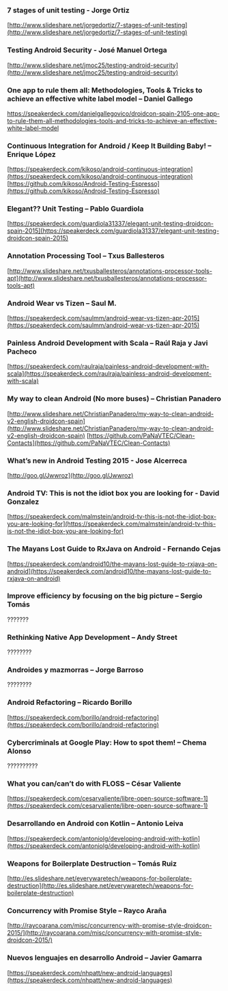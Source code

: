 ### 7 stages of unit testing - Jorge Ortiz
[http://www.slideshare.net/jorgedortiz/7-stages-of-unit-testing](http://www.slideshare.net/jorgedortiz/7-stages-of-unit-testing)

### Testing Android Security - José Manuel Ortega
[http://www.slideshare.net/jmoc25/testing-android-security](http://www.slideshare.net/jmoc25/testing-android-security)

### One app to rule them all: Methodologies, Tools & Tricks to achieve an effective white label model – Daniel Gallego
[https://speakerdeck.com/danielgallegovico/droidcon-spain-2105-one-app-to-rule-them-all-methodologies-tools-and-tricks-to-achieve-an-effective-white-label-model
](https://speakerdeck.com/danielgallegovico/droidcon-spain-2105-one-app-to-rule-them-all-methodologies-tools-and-tricks-to-achieve-an-effective-white-label-model
)
### Continuous Integration for Android / Keep It Building Baby! – Enrique López
[https://speakerdeck.com/kikoso/android-continuous-integration](https://speakerdeck.com/kikoso/android-continuous-integration)
[https://github.com/kikoso/Android-Testing-Espresso](https://github.com/kikoso/Android-Testing-Espresso)

### Elegant?? Unit Testing – Pablo Guardiola
[https://speakerdeck.com/guardiola31337/elegant-unit-testing-droidcon-spain-2015](https://speakerdeck.com/guardiola31337/elegant-unit-testing-droidcon-spain-2015)

### Annotation Processing Tool – Txus Ballesteros
[http://www.slideshare.net/txusballesteros/annotations-processor-tools-apt](http://www.slideshare.net/txusballesteros/annotations-processor-tools-apt)

### Android Wear vs Tizen – Saul M.
[https://speakerdeck.com/saulmm/android-wear-vs-tizen-apr-2015](https://speakerdeck.com/saulmm/android-wear-vs-tizen-apr-2015)

### Painless Android Development with Scala – Raúl Raja y Javi Pacheco
[https://speakerdeck.com/raulraja/painless-android-development-with-scala](https://speakerdeck.com/raulraja/painless-android-development-with-scala)

### My way to clean Android (No more buses) – Christian Panadero
[http://www.slideshare.net/ChristianPanadero/my-way-to-clean-android-v2-english-droidcon-spain](http://www.slideshare.net/ChristianPanadero/my-way-to-clean-android-v2-english-droidcon-spain)
[https://github.com/PaNaVTEC/Clean-Contacts](https://github.com/PaNaVTEC/Clean-Contacts)

### What’s new in Android Testing 2015 - Jose Alcerreca
[http://goo.gl/Jwwroz](http://goo.gl/Jwwroz)

### Android TV: This is not the idiot box you are looking for - David Gonzalez
[https://speakerdeck.com/malmstein/android-tv-this-is-not-the-idiot-box-you-are-looking-for](https://speakerdeck.com/malmstein/android-tv-this-is-not-the-idiot-box-you-are-looking-for)

### The Mayans Lost Guide to RxJava on Android - Fernando Cejas
[https://speakerdeck.com/android10/the-mayans-lost-guide-to-rxjava-on-android](https://speakerdeck.com/android10/the-mayans-lost-guide-to-rxjava-on-android)

### Improve efficiency by focusing on the big picture – Sergio Tomás
???????

### Rethinking Native App Development – Andy Street
????????

### Androides y mazmorras – Jorge Barroso
????????

### Android Refactoring – Ricardo Borillo
[https://speakerdeck.com/borillo/android-refactoring](https://speakerdeck.com/borillo/android-refactoring)

### Cybercriminals at Google Play: How to spot them! – Chema Alonso
??????????

### What you can/can’t do with FLOSS – César Valiente
[https://speakerdeck.com/cesarvaliente/libre-open-source-software-1](https://speakerdeck.com/cesarvaliente/libre-open-source-software-1)

### Desarrollando en Android con Kotlin – Antonio Leiva
[https://speakerdeck.com/antoniolg/developing-android-with-kotlin](https://speakerdeck.com/antoniolg/developing-android-with-kotlin)

### Weapons for Boilerplate Destruction – Tomás Ruiz
[http://es.slideshare.net/everywaretech/weapons-for-boilerplate-destruction](http://es.slideshare.net/everywaretech/weapons-for-boilerplate-destruction)

### Concurrency with Promise Style – Rayco Araña
[http://raycoarana.com/misc/concurrency-with-promise-style-droidcon-2015/](http://raycoarana.com/misc/concurrency-with-promise-style-droidcon-2015/)

### Nuevos lenguajes en desarrollo Android – Javier Gamarra
[https://speakerdeck.com/nhpatt/new-android-languages](https://speakerdeck.com/nhpatt/new-android-languages)

